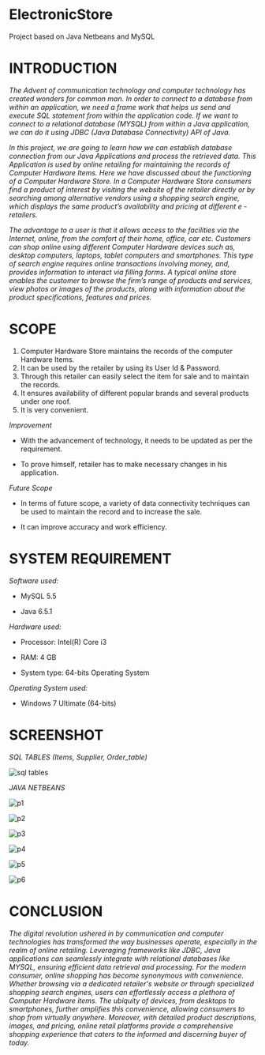 # ElectronicStore
Project based on Java Netbeans and MySQL

# INTRODUCTION

*The Advent of communication technology and computer technology has created wonders for common man. In order to connect to a database from within an application, we need a frame work that helps us send and execute SQL statement from within the application code. If we want to connect to a relational database (MYSQL) from within a Java application, we can do it using JDBC (Java Database Connectivity) API of Java.*

*In this project, we are going to learn how we can establish database connection from our Java Applications and process the retrieved data. This Application is used by online retailing for maintaining the records of Computer Hardware Items. Here we have discussed about the functioning of a Computer Hardware Store. In a Computer Hardware Store consumers find a product of interest by visiting the website of the retailer directly or by searching among alternative vendors using a shopping search engine, which displays the same product’s availability and pricing at different e -retailers.*

*The advantage to a user is that it allows access to the facilities via the Internet, online, from the comfort of their home, office, car etc. Customers can shop online using different Computer Hardware devices such as, desktop computers, laptops, tablet computers and smartphones. This type of search engine requires online transactions involving money, and, provides information to interact via filling forms. A typical online store enables the customer to browse the firm’s range of products and services, view photos or images of the products, along with information about the product specifications, features and prices.*

# SCOPE
1. Computer Hardware Store maintains the records of the computer Hardware Items.
1. It can be used by the retailer by using its User Id & Password.
1. Through this retailer can easily select the item for sale and to maintain the records.
1. It ensures availability of different popular brands and several products under one roof.
1. It is very convenient.

*Improvement*
- With the advancement of technology, it needs to be updated as per the requirement.
* To prove himself, retailer has to make necessary changes in his application.

*Future Scope*
- In terms of future scope, a variety of data connectivity techniques can be used to maintain the record and to increase the sale.
* It can improve accuracy and work efficiency.

# SYSTEM REQUIREMENT

*Software used:*
- MySQL 5.5
* Java 6.5.1

*Hardware used:*
- Processor: Intel(R) Core i3
* RAM: 4 GB
+ System type: 64-bits Operating System

*Operating System used:*
- Windows 7 Ultimate (64-bits)

# SCREENSHOT

*SQL TABLES (Items, Supplier, Order_table)*

![sql tables](https://github.com/SSharma20999/ElectronicStore/assets/154907593/fbd2ebb5-f822-477c-9ed5-fe2417b9fc89)

*JAVA NETBEANS*

![p1](https://github.com/SSharma20999/ElectronicStore/assets/154907593/99b96008-9065-40df-8f2a-3f2777adef3f)

![p2](https://github.com/SSharma20999/ElectronicStore/assets/154907593/487f906e-6fde-4e1e-9c13-5ade5eb1b4bd)

![p3](https://github.com/SSharma20999/ElectronicStore/assets/154907593/9e3d08d9-3868-4dc1-8d3c-44d48cc06d56)

![p4](https://github.com/SSharma20999/ElectronicStore/assets/154907593/2f639fa6-d593-47ae-96c7-44e3ae4e9984)

![p5](https://github.com/SSharma20999/ElectronicStore/assets/154907593/cce00b12-3727-4271-9a11-f6323f1090a0)

![p6](https://github.com/SSharma20999/ElectronicStore/assets/154907593/88e699d1-3235-47d4-b8ab-c74aa759ebf7)

# CONCLUSION

*The digital revolution ushered in by communication and computer technologies has transformed the way businesses operate, especially in the realm of online retailing. Leveraging frameworks like JDBC, Java applications can seamlessly integrate with relational databases like MYSQL, ensuring efficient data retrieval and processing. For the modern consumer, online shopping has become synonymous with convenience. Whether browsing via a dedicated retailer's website or through specialized shopping search engines, users can effortlessly access a plethora of Computer Hardware items. The ubiquity of devices, from desktops to smartphones, further amplifies this convenience, allowing consumers to shop from virtually anywhere. Moreover, with detailed product descriptions, images, and pricing, online retail platforms provide a comprehensive shopping experience that caters to the informed and discerning buyer of today.*
